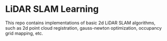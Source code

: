 # LiDAR SLAM Learning
This repo contains implementations of basic 2d LiDAR SLAM algorithms, such as 2d point cloud registration, gauss-newton optimization, occupancy grid mapping, etc.
